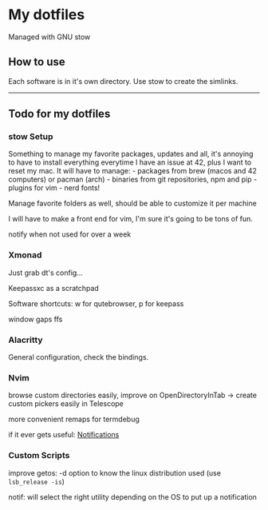 # My dotfiles

Managed with GNU stow

## How to use

Each software is in it's own directory. Use stow to create the simlinks.

---

## Todo for my dotfiles

### stow Setup

Something to manage my favorite packages, updates and all, it's annoying
to have to install everything everytime I have an issue at 42, plus I want to
reset my mac. It will have to manage:
	- packages from brew (macos and 42 computers) or pacman (arch)
	- binaries from git repositories, npm and pip
	- plugins for vim
	- nerd fonts!

Manage favorite folders as well, should be able to customize it per machine

I will have to make a front end for vim, I'm sure it's going to be tons of fun.

notify when not used for over a week

### Xmonad

Just grab dt's config...

Keepassxc as a scratchpad

Software shortcuts: w for qutebrowser, p for keepass

window gaps ffs

### Alacritty

General configuration, check the bindings.

### Nvim

browse custom directories easily, improve on OpenDirectoryInTab -> create custom
pickers easily in Telescope

more convenient remaps for termdebug

if it ever gets useful: [Notifications](https://github.com/rcarriga/nvim-notify)

### Custom Scripts

improve getos: -d option to know the linux distribution used (use `lsb_release -is`)

notif: will select the right utility depending on the OS to put up a notification
